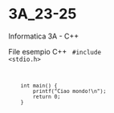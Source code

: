 # 3A_23-25
Informatica 3A - C++

File esempio C++
<code class="language-c">
        #include <stdio.h>
        
        int main() {
            printf("Ciao mondo!\n");
            return 0;
        }
</code>
